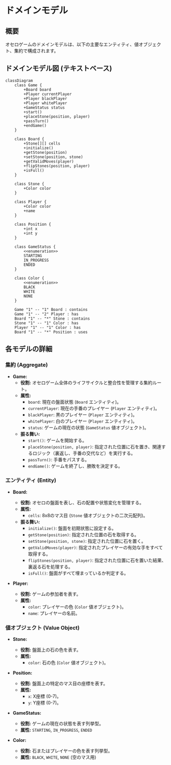 # ドメインモデル

## 概要

オセロゲームのドメインモデルは、以下の主要なエンティティ、値オブジェクト、集約で構成されます。

## ドメインモデル図 (テキストベース)

```mermaid
classDiagram
    class Game {
        +Board board
        +Player currentPlayer
        +Player blackPlayer
        +Player whitePlayer
        +GameStatus status
        +start()
        +placeStone(position, player)
        +passTurn()
        +endGame()
    }

    class Board {
        +Stone[][] cells
        +initialize()
        +getStone(position)
        +setStone(position, stone)
        +getValidMoves(player)
        +flipStones(position, player)
        +isFull()
    }

    class Stone {
        +Color color
    }

    class Player {
        +Color color
        +name
    }

    class Position {
        +int x
        +int y
    }

    class GameStatus {
        <<enumeration>>
        STARTING
        IN_PROGRESS
        ENDED
    }

    class Color {
        <<enumeration>>
        BLACK
        WHITE
        NONE
    }

    Game "1" -- "1" Board : contains
    Game "1" -- "2" Player : has
    Board "1" -- "*" Stone : contains
    Stone "1" -- "1" Color : has
    Player "1" -- "1" Color : has
    Board "1" -- "*" Position : uses
```

## 各モデルの詳細

### 集約 (Aggregate)

*   **Game:**
    *   **役割:** オセロゲーム全体のライフサイクルと整合性を管理する集約ルート。
    *   **属性:**
        *   `board`: 現在の盤面状態 (`Board` エンティティ)。
        *   `currentPlayer`: 現在の手番のプレイヤー (`Player` エンティティ)。
        *   `blackPlayer`: 黒のプレイヤー (`Player` エンティティ)。
        *   `whitePlayer`: 白のプレイヤー (`Player` エンティティ)。
        *   `status`: ゲームの現在の状態 (`GameStatus` 値オブジェクト)。
    *   **振る舞い:**
        *   `start()`: ゲームを開始する。
        *   `placeStone(position, player)`: 指定された位置に石を置き、関連するロジック（裏返し、手番の交代など）を実行する。
        *   `passTurn()`: 手番をパスする。
        *   `endGame()`: ゲームを終了し、勝敗を決定する。

### エンティティ (Entity)

*   **Board:**
    *   **役割:** オセロの盤面を表し、石の配置や状態変化を管理する。
    *   **属性:**
        *   `cells`: 8x8のマス目 (`Stone` 値オブジェクトの二次元配列)。
    *   **振る舞い:**
        *   `initialize()`: 盤面を初期状態に設定する。
        *   `getStone(position)`: 指定された位置の石を取得する。
        *   `setStone(position, stone)`: 指定された位置に石を置く。
        *   `getValidMoves(player)`: 指定されたプレイヤーの有効な手をすべて取得する。
        *   `flipStones(position, player)`: 指定された位置に石を置いた結果、裏返る石を処理する。
        *   `isFull()`: 盤面がすべて埋まっているか判定する。

*   **Player:**
    *   **役割:** ゲームの参加者を表す。
    *   **属性:**
        *   `color`: プレイヤーの色 (`Color` 値オブジェクト)。
        *   `name`: プレイヤーの名前。

### 値オブジェクト (Value Object)

*   **Stone:**
    *   **役割:** 盤面上の石の色を表す。
    *   **属性:**
        *   `color`: 石の色 (`Color` 値オブジェクト)。

*   **Position:**
    *   **役割:** 盤面上の特定のマス目の座標を表す。
    *   **属性:**
        *   `x`: X座標 (0-7)。
        *   `y`: Y座標 (0-7)。

*   **GameStatus:**
    *   **役割:** ゲームの現在の状態を表す列挙型。
    *   **属性:** `STARTING`, `IN_PROGRESS`, `ENDED`

*   **Color:**
    *   **役割:** 石またはプレイヤーの色を表す列挙型。
    *   **属性:** `BLACK`, `WHITE`, `NONE` (空のマス用)
